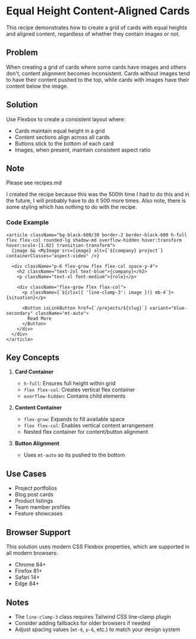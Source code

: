 # Equal Height Content-Aligned Cards

This recipe demonstrates how to create a grid of cards with equal heights and aligned content, regardless of whether they contain images or not.

## Problem

When creating a grid of cards where some cards have images and others don't, content alignment becomes inconsistent. Cards without images tend to have their content pushed to the top, while cards with images have their content below the image.

## Solution

Use Flexbox to create a consistent layout where:

- Cards maintain equal height in a grid
- Content sections align across all cards
- Buttons stick to the bottom of each card
- Images, when present, maintain consistent aspect ratio

## Note

Please see recipes.md

I created the recipe because this was the 500th time I had to do this and in the future, I will probably have to do it 500 more times. Also note, there is some styling which has nothing to do with the recipe.

### Code Example

```tsx
<article className="bg-black-600/30 border-2 border-black-600 h-full flex flex-col rounded-lg shadow-md overflow-hidden hover:transform hover:scale-[1.02] transition-transform">
  {image && <MyImage src={image} alt={`${company} project`} containerClasses="aspect-video" />}

  <div className="p-6 flex-grow flex flex-col space-y-4">
    <h2 className="text-2xl text-blue">{company}</h2>
    <p className="text-xl font-medium">{role}</p>

    <div className="flex-grow flex flex-col">
      <p className={`${clsx({ 'line-clamp-3': image })} mb-4`}>{situation}</p>

      <Button isLinkButton href={`/projects/${slug}`} variant="blue-secondary" className="mt-auto">
        Read More
      </Button>
    </div>
  </div>
</article>
```

## Key Concepts

1. **Card Container**

   - `h-full`: Ensures full height within grid
   - `flex flex-col`: Creates vertical flex container
   - `overflow-hidden`: Contains child elements

2. **Content Container**

   - `flex-grow`: Expands to fill available space
   - `flex flex-col`: Enables vertical content arrangement
   - Nested flex container for content/button alignment

3. **Button Alignment**
   - Uses `mt-auto` so its pushed to the bottom

## Use Cases

- Project portfolios
- Blog post cards
- Product listings
- Team member profiles
- Feature showcases

## Browser Support

This solution uses modern CSS Flexbox properties, which are supported in all modern browsers:

- Chrome 84+
- Firefox 81+
- Safari 14+
- Edge 84+

## Notes

- The `line-clamp-3` class requires Tailwind CSS line-clamp plugin
- Consider adding fallbacks for older browsers if needed
- Adjust spacing values (`mt-6`, `p-6`, etc.) to match your design system
